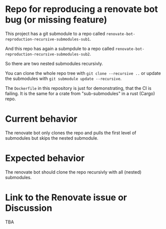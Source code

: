 # Repo for reproducing a renovate bot bug (or missing feature)

This project has a git submodule to a repo called `renovate-bot-reproduction-recursive-submodules-sub1`.

And this repo has again a submpdule to a repo called `renovate-bot-reproduction-recursive-submodules-sub2`.

So there are two nested submodules recursivly.

You can clone the whole repo tree with `git clone --recursive ..` or update the submodules with `git submodule update --recursive`.

The `Dockerfile` in this repository is just for demonstrating, that the CI is failing. It is the same for a crate from "sub-submodules" in a rust (Cargo) repo.

# Current behavior

The renovate bot only clones the repo and pulls the first level of submodules but skips the nested submodule.

# Expected behavior

The renovate bot should clone the repo recursivly with all (nested) submodules.

# Link to the Renovate issue or Discussion

TBA
